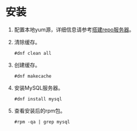 # 安装<a name="ZH-CN_TOPIC_0231470873"></a>

1.  配置本地yum源，详细信息请参考[搭建repo服务器](搭建repo服务器.md)。
2.  清除缓存。

    ```
    #dnf clean all
    ```

3.  创建缓存。

    ```
    #dnf makecache
    ```

4.  安装MySQL服务器。

    ```
    #dnf install mysql
    ```

5.  查看安装后的rpm包。

    ```
    #rpm -qa | grep mysql
    ```


